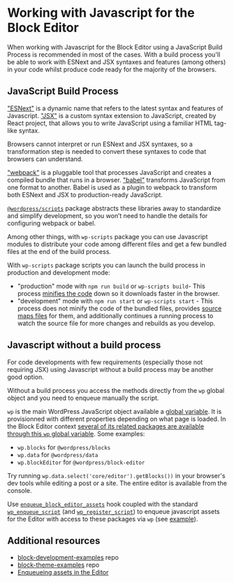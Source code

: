 # Working with Javascript for the Block Editor

When working with Javascript for the Block Editor using a JavaScript Build Process is recommended in most of the cases. With a build process you'll be able to work with ESNext and JSX syntaxes and features (among others) in your code whilst produce code ready for the majority of the browsers.

## JavaScript Build Process

["ESNext"](https://developer.mozilla.org/en-US/docs/Web/JavaScript/JavaScript_technologies_overview#standardization_process) is a dynamic name that refers to the latest syntax and features of Javascript. ["JSX"](https://react.dev/learn/writing-markup-with-jsx) is a custom syntax extension to JavaScript, created by React project, that allows you to write JavaScript using a familiar HTML tag-like syntax.

Browsers cannot interpret or run ESNext and JSX syntaxes, so a transformation step is needed to convert these syntaxes to code that browsers can understand.

["webpack"](https://webpack.js.org/concepts/why-webpack/) is a pluggable tool that processes JavaScript and creates a compiled bundle that runs in a browser. ["babel"](https://babeljs.io/) transforms JavaScript from one format to another. Babel is used as a plugin to webpack to transform both ESNext and JSX to production-ready JavaScript.

[`@wordpress/scripts`](https://developer.wordpress.org/block-editor/getting-started/devenv/get-started-with-wp-scripts/) package abstracts these libraries away to standardize and simplify development, so you won’t need to handle the details for configuring webpack or babel. 

Among other things, with `wp-scripts` package you can use Javascript modules to distribute your code among different files and get a few bundled files at the end of the build process.

With `wp-scripts` package scripts you can launch the build process in production and development mode:

- "production" mode with `npm run build` or `wp-scripts build`- This process [minifies the code](https://developer.mozilla.org/en-US/docs/Glossary/Minification) down so it downloads faster in the browser. 
- "development" mode with `npm run start` or `wp-scripts start` - This process does not minify the code of the bundled files, provides [source maps files](https://firefox-source-docs.mozilla.org/devtools-user/debugger/how_to/use_a_source_map/index.html) for them, and additionally continues a running process to watch the source file for more changes and rebuilds as you develop.

## Javascript without a build process

For code developments with few requirements (especially those not requiring JSX) using Javascript without a build process may be another good option. 

Without a build process you access the methods directly from the `wp` global object and you need to enqueue manually the script.

`wp` is the main WordPress JavaScript object available a [global variable](https://developer.mozilla.org/en-US/docs/Glossary/Global_variable). It is provisionned with different properties depending on what page is loaded. In the Block Editor context 
[several of its related packages are available through this `wp` global variable](https://developer.wordpress.org/block-editor/reference-guides/packages/#using-the-packages-via-wordpress-global). Some examples:
- `wp.blocks` for `@wordpress/blocks`
- `wp.data` for `@wordpress/data`
- `wp.blockEditor` for `@wordpress/block-editor`

<div class="callout callout-tip">
    Try running <code>wp.data.select('core/editor').getBlocks())</code> in your browser's dev tools while editing a post or a site. The entire editor is available from the console.
</div>

Use [`enqueue_block_editor_assets`](https://developer.wordpress.org/reference/hooks/enqueue_block_editor_assets/) hook coupled with the standard [`wp_enqueue_script`](https://developer.wordpress.org/reference/functions/wp_enqueue_script/) (and [`wp_register_script`](https://developer.wordpress.org/reference/functions/wp_register_script/)) to enqueue javascript assets for the Editor with access to these packages via `wp` (see [example](https://github.com/wptrainingteam/block-theme-examples/tree/master/example-block-variation)).

## Additional resources

- [block-development-examples](https://github.com/WordPress/block-development-examples) repo
- [block-theme-examples](https://github.com/wptrainingteam/block-theme-examples) repo
- [Enqueueing assets in the Editor](https://developer.wordpress.org/block-editor/how-to-guides/enqueueing-assets-in-the-editor/)
